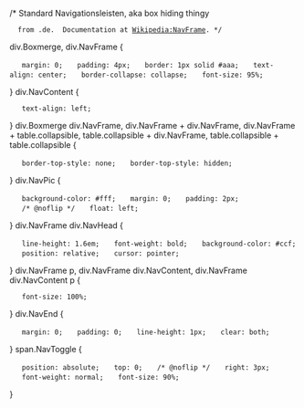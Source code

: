 /\* Standard Navigationsleisten, aka box hiding thingy

`  from .de.  Documentation at `[`Wikipedia:NavFrame`](https://zh.wikipedia.org/wiki/Wikipedia:NavFrame "wikilink")`. */`

div.Boxmerge, div.NavFrame {

`   margin: 0;`
`   padding: 4px;`
`   border: 1px solid #aaa;`
`   text-align: center;`
`   border-collapse: collapse;`
`   font-size: 95%;`

} div.NavContent {

`   text-align: left;`

} div.Boxmerge div.NavFrame, div.NavFrame + div.NavFrame, div.NavFrame + table.collapsible, table.collapsible + div.NavFrame, table.collapsible + table.collapsible {

`   border-top-style: none;`
`   border-top-style: hidden;`

} div.NavPic {

`   background-color: #fff;`
`   margin: 0;`
`   padding: 2px;`
`   /* @noflip */`
`   float: left;`

} div.NavFrame div.NavHead {

`   line-height: 1.6em;`
`   font-weight: bold;`
`   background-color: #ccf;`
`   position: relative;`
`   cursor: pointer;`

} div.NavFrame p, div.NavFrame div.NavContent, div.NavFrame div.NavContent p {

`   font-size: 100%;`

} div.NavEnd {

`   margin: 0;`
`   padding: 0;`
`   line-height: 1px;`
`   clear: both;`

} span.NavToggle {

`   position: absolute;`
`   top: 0;`
`   /* @noflip */`
`   right: 3px;`
`   font-weight: normal;`
`   font-size: 90%;`

}